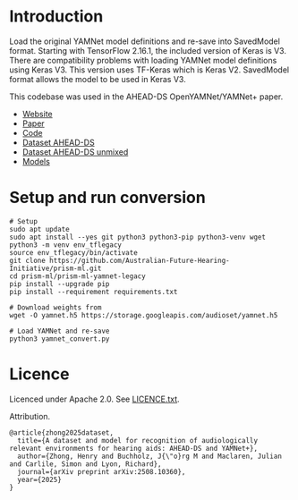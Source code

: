 # Introduction

Load the original YAMNet model definitions and re-save into SavedModel format.
Starting with TensorFlow 2.16.1, the included version of Keras is V3.
There are compatibility problems with loading YAMNet model definitions using Keras V3.
This version uses TF-Keras which is Keras V2.
SavedModel format allows the model to be used in Keras V3.

This codebase was used in the AHEAD-DS OpenYAMNet/YAMNet+ paper.

* [Website](https://github.com/Australian-Future-Hearing-Initiative)
* [Paper](https://arxiv.org/abs/2508.10360)
* [Code](https://github.com/Australian-Future-Hearing-Initiative/prism-ml/prism-ml-yamnetp-tune)
* [Dataset AHEAD-DS](https://huggingface.co/datasets/hzhongresearch/ahead_ds)
* [Dataset AHEAD-DS unmixed](https://huggingface.co/datasets/hzhongresearch/ahead_ds_unmixed)
* [Models](https://huggingface.co/hzhongresearch/yamnetp_ahead_ds)

# Setup and run conversion

```
# Setup
sudo apt update
sudo apt install --yes git python3 python3-pip python3-venv wget
python3 -m venv env_tflegacy
source env_tflegacy/bin/activate
git clone https://github.com/Australian-Future-Hearing-Initiative/prism-ml.git
cd prism-ml/prism-ml-yamnet-legacy
pip install --upgrade pip
pip install --requirement requirements.txt

# Download weights from
wget -O yamnet.h5 https://storage.googleapis.com/audioset/yamnet.h5

# Load YAMNet and re-save
python3 yamnet_convert.py
```

# Licence

Licenced under Apache 2.0. See [LICENCE.txt](LICENCE.txt).

Attribution.

```
@article{zhong2025dataset,
  title={A dataset and model for recognition of audiologically relevant environments for hearing aids: AHEAD-DS and YAMNet+},
  author={Zhong, Henry and Buchholz, J{\"o}rg M and Maclaren, Julian and Carlile, Simon and Lyon, Richard},
  journal={arXiv preprint arXiv:2508.10360},
  year={2025}
}
```
